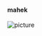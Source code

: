 #### mahek
![picture](https://scontent.fbho1-1.fna.fbcdn.net/v/t1.0-9/c86.0.340.340a/s851x315/308453_188169621267692_1216714719_n.jpg?_nc_cat=107&_nc_sid=da31f3&_nc_ohc=yaB9EjLK-HEAX8lHJGY&_nc_ht=scontent.fbho1-1.fna&oh=a7fb6ce7a480d994aa61141fd22bc6da&oe=5F995C87)
